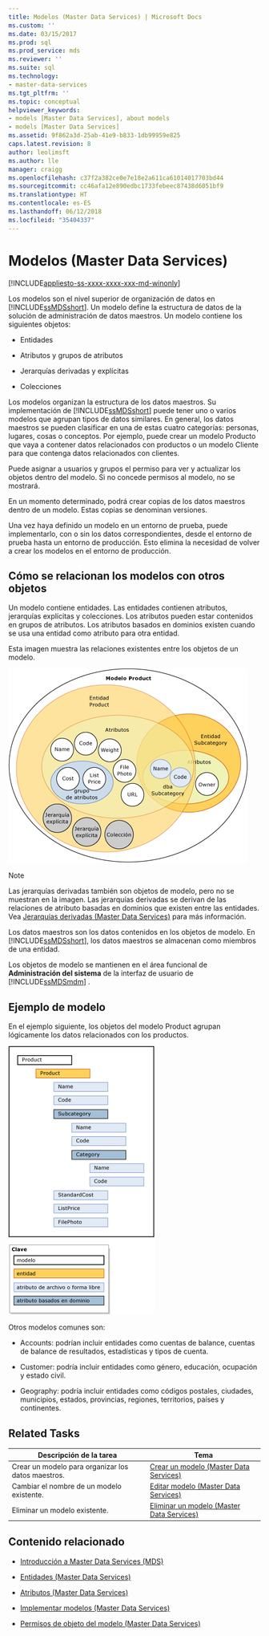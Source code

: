 ```yaml
---
title: Modelos (Master Data Services) | Microsoft Docs
ms.custom: ''
ms.date: 03/15/2017
ms.prod: sql
ms.prod_service: mds
ms.reviewer: ''
ms.suite: sql
ms.technology:
- master-data-services
ms.tgt_pltfrm: ''
ms.topic: conceptual
helpviewer_keywords:
- models [Master Data Services], about models
- models [Master Data Services]
ms.assetid: 9f862a3d-25ab-41e9-b833-1db99959e825
caps.latest.revision: 8
author: leolimsft
ms.author: lle
manager: craigg
ms.openlocfilehash: c37f2a382ce0e7e18e2a611ca61014017703bd44
ms.sourcegitcommit: cc46afa12e890edbc1733febeec87438d6051bf9
ms.translationtype: HT
ms.contentlocale: es-ES
ms.lasthandoff: 06/12/2018
ms.locfileid: "35404337"
---
```

# <a name="models-master-data-services"></a>Modelos (Master Data Services)

[!INCLUDE[appliesto-ss-xxxx-xxxx-xxx-md-winonly](../includes/appliesto-ss-xxxx-xxxx-xxx-md-winonly.md)]

  Los modelos son el nivel superior de organización de datos en [!INCLUDE[ssMDSshort](../includes/ssmdsshort-md.md)]. Un modelo define la estructura de datos de la solución de administración de datos maestros. Un modelo contiene los siguientes objetos:  
  
-   Entidades  
  
-   Atributos y grupos de atributos  
  
-   Jerarquías derivadas y explícitas  
  
-   Colecciones  
  
 Los modelos organizan la estructura de los datos maestros. Su implementación de [!INCLUDE[ssMDSshort](../includes/ssmdsshort-md.md)] puede tener uno o varios modelos que agrupan tipos de datos similares. En general, los datos maestros se pueden clasificar en una de estas cuatro categorías: personas, lugares, cosas o conceptos. Por ejemplo, puede crear un modelo Producto que vaya a contener datos relacionados con productos o un modelo Cliente para que contenga datos relacionados con clientes.  
  
 Puede asignar a usuarios y grupos el permiso para ver y actualizar los objetos dentro del modelo. Si no concede permisos al modelo, no se mostrará.  
  
 En un momento determinado, podrá crear copias de los datos maestros dentro de un modelo. Estas copias se denominan versiones.  
  
 Una vez haya definido un modelo en un entorno de prueba, puede implementarlo, con o sin los datos correspondientes, desde el entorno de prueba hasta un entorno de producción. Esto elimina la necesidad de volver a crear los modelos en el entorno de producción.  
  
## <a name="how-models-relate-to-other-objects"></a>Cómo se relacionan los modelos con otros objetos  
 Un modelo contiene entidades. Las entidades contienen atributos, jerarquías explícitas y colecciones. Los atributos pueden estar contenidos en grupos de atributos. Los atributos basados en dominios existen cuando se usa una entidad como atributo para otra entidad.  
  
 Esta imagen muestra las relaciones existentes entre los objetos de un modelo.  
  
 ![Objetos de un modelo de Master Data Services](../master-data-services/media/mds-conc-model-circles.gif "Objetos de un modelo de Master Data Services")  
  
> [!NOTE]  
>  Las jerarquías derivadas también son objetos de modelo, pero no se muestran en la imagen. Las jerarquías derivadas se derivan de las relaciones de atributo basadas en dominios que existen entre las entidades. Vea [Jerarquías derivadas &#40;Master Data Services&#41;](../master-data-services/derived-hierarchies-master-data-services.md) para más información.  
  
 Los datos maestros son los datos contenidos en los objetos de modelo. En [!INCLUDE[ssMDSshort](../includes/ssmdsshort-md.md)], los datos maestros se almacenan como miembros de una entidad.  
  
 Los objetos de modelo se mantienen en el área funcional de **Administración del sistema** de la interfaz de usuario de [!INCLUDE[ssMDSmdm](../includes/ssmdsmdm-md.md)] .  
  
## <a name="model-example"></a>Ejemplo de modelo  
 En el ejemplo siguiente, los objetos del modelo Product agrupan lógicamente los datos relacionados con los productos.  
  
 ![Ejemplo de datos maestros de modelo de producto](../master-data-services/media/mds-conc-model.gif "Ejemplo de datos maestros de modelo de producto")  
  
 Otros modelos comunes son:  
  
-   Accounts: podrían incluir entidades como cuentas de balance, cuentas de balance de resultados, estadísticas y tipos de cuenta.  
  
-   Customer: podría incluir entidades como género, educación, ocupación y estado civil.  
  
-   Geography: podría incluir entidades como códigos postales, ciudades, municipios, estados, provincias, regiones, territorios, países y continentes.  
  
## <a name="related-tasks"></a>Related Tasks  
  
|Descripción de la tarea|Tema|  
|----------------------|-----------|  
|Crear un modelo para organizar los datos maestros.|[Crear un modelo &#40;Master Data Services&#41;](../master-data-services/create-a-model-master-data-services.md)|  
|Cambiar el nombre de un modelo existente.|[Editar modelo &#40;Master Data Services&#41;](../master-data-services/edit-model-master-data-services.md)|  
|Eliminar un modelo existente.|[Eliminar un modelo &#40;Master Data Services&#41;](../master-data-services/delete-a-model-master-data-services.md)|  
  
## <a name="related-content"></a>Contenido relacionado  
  
-   [Introducción a Master Data Services &#40;MDS&#41;](../master-data-services/master-data-services-overview-mds.md)  
  
-   [Entidades &#40;Master Data Services&#41;](../master-data-services/entities-master-data-services.md)  
  
-   [Atributos &#40;Master Data Services&#41;](../master-data-services/attributes-master-data-services.md)  
  
-   [Implementar modelos &#40;Master Data Services&#41;](../master-data-services/deploying-models-master-data-services.md)  
  
-   [Permisos de objeto del modelo &#40;Master Data Services&#41;](../master-data-services/model-object-permissions-master-data-services.md)  
  
  
